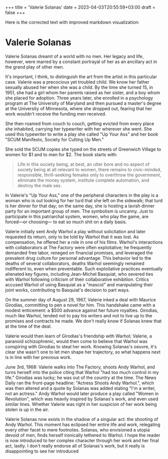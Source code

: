 +++
title = 'Valerie Solanas'
date = 2023-04-03T20:55:59+03:00
draft = false
+++

Here is the corrected text with improved markdown visualization:


# Valerie Solanas

Valerie Solanas dreamt of a world with no men. Her legacy and life, however, were marred by a constant portrayal of her as an ancillary act in the grand play of other men.

It's important, I think, to distinguish the art from the artist in this particular case. Valerie was a precocious yet troubled child. We know her father sexually abused her when she was a child. By the time she turned 15, in 1951, she had a girl whom her parents raised as her sister, and a boy whom she placed for adoption. Three years later, she enrolled in a psychology program at The University of Maryland and then pursued a master's degree at the University of Minnesota, where she dropped out, fearing that her work wouldn't receive the funding men received.

She then roamed from couch to couch, getting evicted from every place she inhabited, carrying her typewriter with her wherever she went. She used this typewriter to write a play she called "Up Your Ass" and her book "SCUM Manifesto, Society for Cutting Up Men."

She sold the SCUM copies she typed on the streets of Greenwich Village to women for $1 and to men for $2. The book starts with:

> Life in this society being, at best, an utter bore and no aspect of society being at all relevant to women, there remains to civic-minded, responsible, thrill-seeking females only to overthrow the government, eliminate the money system, institute complete automation, and destroy the male sex.

In Valerie's "Up Your Ass," one of the peripheral characters in the play is a woman who is out looking for her turd that she left on the sidewalk; that turd is her dinner for that day; on the same day, she is hosting a lavish dinner party for an important group of men. The symbolism is uncanny. Just to participate in this patriarchal system, women, who play the game, are forced––or choosing–– to eat so much shit on a daily basis.

Valerie initially sent Andy Warhol a play without solicitation and later requested its return, only to be told by Warhol that it was lost. As compensation, he offered her a role in one of his films. Warhol's interactions with collaborators at The Factory were often exploitative; he frequently demanded free labor, reneged on financial promises, and leveraged the prevalent drug culture for personal advantage. This behavior led to the deaths of several collaborators, deaths Warhol seemingly remained indifferent to, even when preventable. Such exploitative practices eventually alienated key figures, including Jean-Michel Basquiat, who severed ties with Warhol following criticism of their collaborative exhibition. Critics accused Warhol of using Basquiat as a "mascot" and manipulating their joint works, contributing to Basquiat's decision to part ways.

On the summer day of August 29, 1967, Valerie inked a deal with Maurice Girodias, committing to pen a novel for him. This handshake came with a modest enticement: a $500 advance against her future royalties. Girodias, much like Warhol, tended not to pay his writers and not to live up to the promises and contracts he made. We don't really know if Solanas knew that at the time of the deal.

Valerie would then learn of Girodias's friendship with Warhol; Valerie, a paranoid schizophrenic, would then come to believe that Warhol was conspiring with Girodias to steal her work. Knowing Solanas's oeuvre, it's clear she wasn't one to let men shape her trajectory, so what happens next is in line with her previous work.

June 3rd, 1968: Valerie walks into The Factory, shoots Andy Warhol, and turns herself into the police citing that Warhol "had too much control in my life." Girodias was lucky; he was out of the country at the time. The News Daily ran the front-page headline: "Actress Shoots Andy Warhol.", which was then altered and a quote by Solanas was added stating "I'm a writer, not an actress." Andy Warhol would later produce a play called "Women in Revolution", which was heavily inspired by Solanas's work, and even used similar lines. Whether Valerie was right in her suspicion of her work being stolen is up in the air.

Valerie Solanas now exists in the shadow of a singular act: the shooting of Andy Warhol. This moment has eclipsed her entire life and work, relegating every other facet to mere footnotes. Solanas, who envisioned a utopia devoid of men, finds herself ironically tethered to Warhol. I hope the reader is now introduced to her complex character through her work and her final act, lastly. I don't really endorse all of Solanas's work, but it really is disappointing to see her introduced
